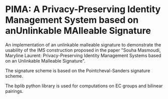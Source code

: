 # PIMA: A Privacy-Preserving Identity Management System based on anUnlinkable MAlleable Signature


An implementation of an unlinkable malleable signature to demonstrate the usability of the IMS construction proposed in the paper "Souha Masmoudi, Maryline Laurent: Privacy-Preserving Identity Management Systems based on an Unlinkable Malleable Signature".

The signature scheme is based on the Pointcheval-Sanders signature scheme.

The bplib python library is used for computations on EC groups and bilinear pairings. 
